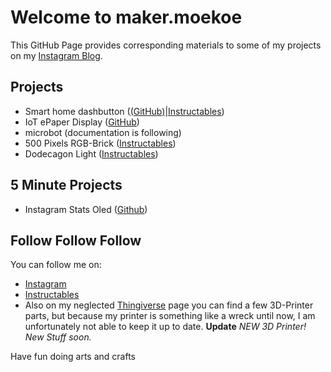 # Welcome to maker.moekoe

This GitHub Page provides corresponding materials to some of my projects on my [Instagram Blog](https://www.instagram.com/maker.moekoe/).

## Projects

- Smart home dashbutton ([(GitHub)](https://github.com/makermoekoe/Smarthome-dashbutton)|[Instructables](https://www.instructables.com/id/How-to-Build-a-Dashbutton-for-the-Internet-of-Thin/))
- IoT ePaper Display ([GitHub](https://github.com/makermoekoe/IoT-ePaper-Display))
- microbot (documentation is following)
- 500 Pixels RGB-Brick ([Instructables](https://www.instructables.com/id/500-LED-Pixel-RGB-Brick/))
- Dodecagon Light ([Instructables](https://www.instructables.com/id/Dodecagon-Light-With-RGB-Lightbulbs-and-Wifi/))

## 5 Minute Projects

- Instagram Stats Oled ([Github](https://github.com/makermoekoe/Instagram-Stats-Oled))

## Follow Follow Follow

You can follow me on:
- [Instagram](https://www.instagram.com/maker.moekoe/)
- [Instructables](https://www.instructables.com/member/moekoe/)
- Also on my neglected [Thingiverse](https://www.thingiverse.com/makermoekoe/designs) page you can find a few 3D-Printer parts, but because my printer is something like a wreck until now, I am unfortunately not able to keep it up to date. __Update__ _NEW 3D Printer! New Stuff soon._

Have fun doing arts and crafts
